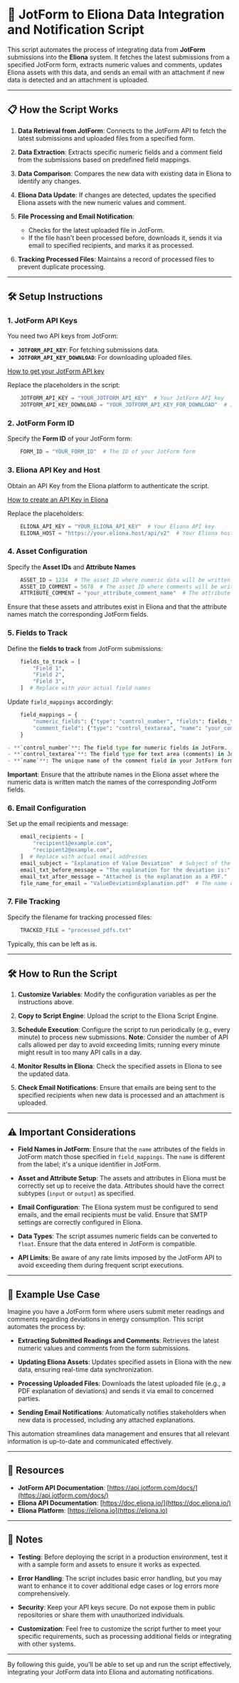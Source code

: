 # 📩 JotForm to Eliona Data Integration and Notification Script

This script automates the process of integrating data from **JotForm** submissions into the **Eliona** system. It fetches the latest submissions from a specified JotForm form, extracts numeric values and comments, updates Eliona assets with this data, and sends an email with an attachment if new data is detected and an attachment is uploaded.

---

## 📋 How the Script Works

1. **Data Retrieval from JotForm**: Connects to the JotForm API to fetch the latest submissions and uploaded files from a specified form.

2. **Data Extraction**: Extracts specific numeric fields and a comment field from the submissions based on predefined field mappings.

3. **Data Comparison**: Compares the new data with existing data in Eliona to identify any changes.

4. **Eliona Data Update**: If changes are detected, updates the specified Eliona assets with the new numeric values and comment.

5. **File Processing and Email Notification**:
   - Checks for the latest uploaded file in JotForm.
   - If the file hasn't been processed before, downloads it, sends it via email to specified recipients, and marks it as processed.

6. **Tracking Processed Files**: Maintains a record of processed files to prevent duplicate processing.

---

## 🛠️ Setup Instructions

### 1. JotForm API Keys

You need two API keys from JotForm:

- **`JOTFORM_API_KEY`**: For fetching submissions data.
- **`JOTFORM_API_KEY_DOWNLOAD`**: For downloading uploaded files.

[How to get your JotForm API key](https://www.jotform.com/help/253-how-to-get-api-key)

Replace the placeholders in the script:

```python
    JOTFORM_API_KEY = "YOUR_JOTFORM_API_KEY"  # Your JotForm API key
    JOTFORM_API_KEY_DOWNLOAD = "YOUR_JOTFORM_API_KEY_FOR_DOWNLOAD"  # JotForm API key for file downloads
```

### 2. JotForm Form ID

Specify the **Form ID** of your JotForm form:

```python
    FORM_ID = "YOUR_FORM_ID"  # The ID of your JotForm form
```

### 3. Eliona API Key and Host

Obtain an API Key from the Eliona platform to authenticate the script.

[How to create an API Key in Eliona](https://doc.eliona.io/collection/dokumentation/einstellungen/api-schlussel#api-schlussel-erstellen)

Replace the placeholders:

```python
    ELIONA_API_KEY = "YOUR_ELIONA_API_KEY"  # Your Eliona API key
    ELIONA_HOST = "https://your.eliona.host/api/v2"  # Your Eliona host URL
```

### 4. Asset Configuration

Specify the **Asset IDs** and **Attribute Names**
```python
    ASSET_ID = 1234  # The asset ID where numeric data will be written
    ASSET_ID_COMMENT = 5678  # The asset ID where comments will be written
    ATTRIBUTE_COMMENT = "your_attribute_comment_name"  # The attribute name for comments
```

Ensure that these assets and attributes exist in Eliona and that the attribute names match the corresponding JotForm fields.

### 5. Fields to Track

Define the **fields to track** from JotForm submissions:

```python
    fields_to_track = [
        "Field 1",
        "Field 2",
        "Field 3",
    ]  # Replace with your actual field names
```

Update `field_mappings` accordingly:

```python
    field_mappings = {
        "numeric_fields": {"type": "control_number", "fields": fields_to_track},
        "comment_field": {"type": "control_textarea", "name": "your_comment_field_name"},
    }

- **`control_number`**: The field type for numeric fields in JotForm.
- **`control_textarea`**: The field type for text area (comments) in JotForm.
- **`name`**: The unique name of the comment field in your JotForm form.
```

**Important**: Ensure that the attribute names in the Eliona asset where the numeric data is written match the names of the corresponding JotForm fields.

### 6. Email Configuration

Set up the email recipients and message:

```python
    email_recipients = [
        "recipient1@example.com",
        "recipient2@example.com",
    ]  # Replace with actual email addresses
    email_subject = "Explanation of Value Deviation"  # Subject of the email
    email_txt_before_message = "The explanation for the deviation is:"  # Text before the message in the email
    email_txt_after_message = "Attached is the explanation as a PDF."  # Text after the message in the email
    file_name_for_email = "ValueDeviationExplanation.pdf"  # The name of the file to be sent via email
```

### 7. File Tracking

Specify the filename for tracking processed files:

```python
    TRACKED_FILE = "processed_pdfs.txt"
```

Typically, this can be left as is.

---

## 🛠️ How to Run the Script

1. **Customize Variables**: Modify the configuration variables as per the instructions above.

2. **Copy to Script Engine**: Upload the script to the Eliona Script Engine.

3. **Schedule Execution**: Configure the script to run periodically (e.g., every minute) to process new submissions. **Note**: Consider the number of API calls allowed per day to avoid exceeding limits; running every minute might result in too many API calls in a day.

4. **Monitor Results in Eliona**: Check the specified assets in Eliona to see the updated data.

5. **Check Email Notifications**: Ensure that emails are being sent to the specified recipients when new data is processed and an attachment is uploaded.


---

## ⚠️ Important Considerations

- **Field Names in JotForm**: Ensure that the `name` attributes of the fields in JotForm match those specified in `field_mappings`. The `name` is different from the label; it's a unique identifier in JotForm.

- **Asset and Attribute Setup**: The assets and attributes in Eliona must be correctly set up to receive the data. Attributes should have the correct subtypes (`input` or `output`) as specified.

- **Email Configuration**: The Eliona system must be configured to send emails, and the email recipients must be valid. Ensure that SMTP settings are correctly configured in Eliona.

- **Data Types**: The script assumes numeric fields can be converted to `float`. Ensure that the data entered in JotForm is compatible.

- **API Limits**: Be aware of any rate limits imposed by the JotForm API to avoid exceeding them during frequent script executions.

---

## 👀 Example Use Case

Imagine you have a JotForm form where users submit meter readings and comments regarding deviations in energy consumption. This script automates the process by:

- **Extracting Submitted Readings and Comments**: Retrieves the latest numeric values and comments from the form submissions.

- **Updating Eliona Assets**: Updates specified assets in Eliona with the new data, ensuring real-time data synchronization.

- **Processing Uploaded Files**: Downloads the latest uploaded file (e.g., a PDF explanation of deviations) and sends it via email to concerned parties.

- **Sending Email Notifications**: Automatically notifies stakeholders when new data is processed, including any attached explanations.

This automation streamlines data management and ensures that all relevant information is up-to-date and communicated effectively.

---

## 🔗 Resources

- **JotForm API Documentation**: [https://api.jotform.com/docs/](https://api.jotform.com/docs/)
- **Eliona API Documentation**: [https://doc.eliona.io/](https://doc.eliona.io/)
- **Eliona Platform**: [https://eliona.io](https://eliona.io)

---

## 📝 Notes

- **Testing**: Before deploying the script in a production environment, test it with a sample form and assets to ensure it works as expected.

- **Error Handling**: The script includes basic error handling, but you may want to enhance it to cover additional edge cases or log errors more comprehensively.

- **Security**: Keep your API keys secure. Do not expose them in public repositories or share them with unauthorized individuals.

- **Customization**: Feel free to customize the script further to meet your specific requirements, such as processing additional fields or integrating with other systems.

---

By following this guide, you'll be able to set up and run the script effectively, integrating your JotForm data into Eliona and automating notifications.
